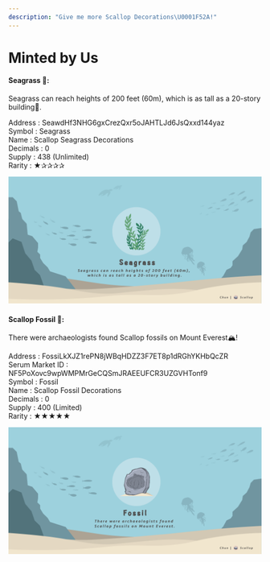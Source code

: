 ```yaml
---
description: "Give me more Scallop Decorations\U0001F52A!"
---
```


# Minted by Us

#### Seagrass 🌱:

Seagrass can reach heights of 200 feet \(60m\), which is as tall as a 20-story building🏢.

Address : SeawdHf3NHG6gxCrezQxr5oJAHTLJd6JsQxxd144yaz  
Symbol : Seagrass  
Name : Scallop Seagrass Decorations  
Decimals : 0  
Supply : 438 \(Unlimited\)  
Rarity : ★✰✰✰✰

![](../.gitbook/assets/seaweed-token.png)

#### 

#### Scallop Fossil 🗿:

There were archaeologists found Scallop fossils on Mount Everest🏔!


Address : FossiLkXJZ1rePN8jWBqHDZZ3F7ET8p1dRGhYKHbQcZR  
Serum Market ID : NF5PoXovc9wpWMPMrGeCQSmJRAEEUFCR3UZGVHTonf9  
Symbol : Fossil  
Name : Scallop Fossil Decorations  
Decimals : 0  
Supply : 400 \(Limited\)  
Rarity : ★★★★★

![](../.gitbook/assets/image%20%2816%29.png)

